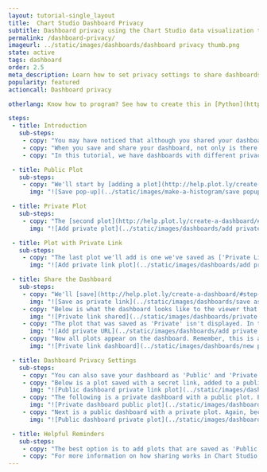 ```yaml
---
layout: tutorial-single_layout
title:  Chart Studio Dashboard Privacy
subtitle: Dashboard privacy using the Chart Studio data visualization tool
permalink: /dashboard-privacy/
imageurl: ../static/images/dashboards/dashboard privacy thumb.png
state: active
tags: dashboard
order: 2.5
meta_description: Learn how to set privacy settings to share dashboards using the Chart Studio dashboard tool.
popularity: featured
actioncall: Dashboard privacy

otherlang: Know how to program? See how to create this in [Python](https://plot.ly/python/dashboard/) or [R](https://plot.ly/r/dashboard/).

steps:
 - title: Introduction
   sub-steps:
    - copy: "You may have noticed that although you shared your dashboard as 'Public' or by using a secret link, some of the plots were not appearing to viewers."
    - copy: "When you save and share your dashboard, not only is there a privacy setting for the dashboard, there's a privacy setting for individual plots too. You have to set the privacy of these plots so viewers can see your entire dashboard."
    - copy: "In this tutorial, we have dashboards with different privacy settings, and plots added to them with *their* own privacy settings. You'll see what they look like when they're shared."

 - title: Public Plot
   sub-steps:
    - copy: "We'll start by [adding a plot](http://help.plot.ly/create-a-dashboard/#step-3-add-a-plot) to our dashboard that was used in [this](http://help.plot.ly/make-a-2d-histogram-heatmap/) Chart Studio tutorial. It was saved as 'Public' so everyone can see it, not just Chart Studio users."
      img: "![Save pop-up](../static/images/make-a-histogram/save popup 2d hist.png)"

 - title: Private Plot
   sub-steps:
    - copy: "The [second plot](http://help.plot.ly/create-a-dashboard/#step-4-add-a-second-plot) we'll add to our dashboard was saved as 'Private'. See [this](http://help.plot.ly/how-sharing-works-in-plotly/#privacy-options) page to learn more about private plots."
      img: "![Add private plot](../static/images/dashboards/add private plot.png)"

 - title: Plot with Private Link
   sub-steps:
    - copy: "The last plot we'll add is one we've saved as ['Private Link'](http://help.plot.ly/how-sharing-works-in-plotly/#secret-links)."
      img: "![Add private link plot](../static/images/dashboards/add private link plot.png)"

 - title: Share the Dashboard
   sub-steps:
    - copy: "We'll [save](http://help.plot.ly/create-a-dashboard/#step-8-save-and-share-a-dashboard) our dashboard as 'Private Link', then click on 'Share' to find the shareable link."
      img: "![Save as private link](../static/images/dashboards/save as private link.png)"
    - copy: "Below is what the dashboard looks like to the viewer that was given this secret link. Remember, private links allow people with the link to view the dashboard, but it will not appear on your profile, nor is it searchable."
      img: "![Private link shared](../static/images/dashboards/private link shared.gif)"
    - copy: "The plot that was saved as 'Private' isn't displayed. In this case, we have to reset this graph's privacy setting, either as 'Public' or 'Private Link'. It's very important to note that the dashboard will not automatically update when it's changed to 'Private Link'. After you save it as 'Private Link', go back to your dashboard. Click on the plot, hit 'Edit', then select 'URL' to *enter the shareable link*. This is the only way to update your dashboard's plot from 'Private' to 'Private Link' and be viewable."
      img: "![Add private URL](../static/images/dashboards/add private url.png)"
    - copy: "Now all plots appear on the dashboard. Remember, this is a dashboard with a secret link."
      img: "![Private link dashboard](../static/images/dashboards/new private link viewed.gif)"

 - title: Dashboard Privacy Settings
   sub-steps:
    - copy: "You can also save your dashboard as 'Public' and 'Private'. To show the different dashboard privacy settings and how they appear to a viewer, we've used the following examples."
    - copy: "Below is a plot saved with a secret link, added to a public dashboard. As you can see, it's still viewable."
      img: "![Public dashboard private link plot](../static/images/dashboards/Public dashboard private link.png)"
    - copy: "The following is a private dashboard with a public plot. Even though the plot is public, the *dashboard* is private, so the viewer can't see it."
      img: "![Private dashboard public plot](../static/images/dashboards/Private dashboard public plot.png)"
    - copy: "Next is a public dashboard with a private plot. Again, because the plot was saved as *private*, it won't appear to another viewer."
      img: "![Public dashboard private plot](../static/images/dashboards/public dashboard private plot.png)"

 - title: Helpful Reminders
   sub-steps:
    - copy: "The best option is to add plots that are saved as 'Public' or 'Private Link', and set your dashboard privacy setting as 'Private' or 'Private Link'. Adding a plot that's been saved as 'Private' won't appear to the viewer."
    - copy: "For more information on how sharing works in Chart Studio, check out [this](http://help.plot.ly/how-sharing-works-in-plotly/) page."
---
```

